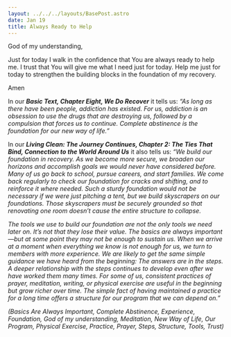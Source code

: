 ```yaml
---
layout: ../../../layouts/BasePost.astro
date: Jan 19
title: Always Ready to Help
---
```

God of my understanding,

Just for today I walk in the confidence that You are always ready to help me. I trust that You will give me what I need just for today. Help me just for today to strengthen the building blocks in the foundation of my recovery.

Amen

In our ***Basic Text, Chapter Eight, We Do Recover*** it tells us: *“As long as there have been people, addiction has existed. For us, addiction is an obsession to use the drugs that are destroying us, followed by a compulsion that forces us to continue. Complete abstinence is the foundation for our new way of life.”*

In our ***Living Clean: The Journey Continues, Chapter 2: The Ties That Bind, Connection to the World Around Us*** it also tells us: *“We build our foundation in recovery. As we become more secure, we broaden our horizons and accomplish goals we would never have considered before. Many of us go back to school, pursue careers, and start families. We come back regularly to check our foundation for cracks and shifting, and to reinforce it where needed. Such a sturdy foundation would not be necessary if we were just pitching a tent, but we build skyscrapers on our foundations. Those skyscrapers must be securely grounded so that renovating one room doesn’t cause the entire structure to collapse.*

*The tools we use to build our foundation are not the only tools we need later on. It’s not that they lose their value. The basics are always important—but at some point they may not be enough to sustain us. When we arrive at a moment when everything we know is not enough for us, we turn to members with more experience. We are likely to get the same simple guidance we have heard from the beginning: The answers are in the steps. A deeper relationship with the steps continues to develop even after we have worked them many times. For some of us, consistent practices of prayer, meditation, writing, or physical exercise are useful in the beginning but grow richer over time. The simple fact of having maintained a practice for a long time offers a structure for our program that we can depend on.”*

*(Basics Are Always Important, Complete Abstinence, Experience, Foundation, God of my understanding, Meditation, New Way of Life, Our Program, Physical Exercise, Practice, Prayer, Steps, Structure, Tools, Trust)*